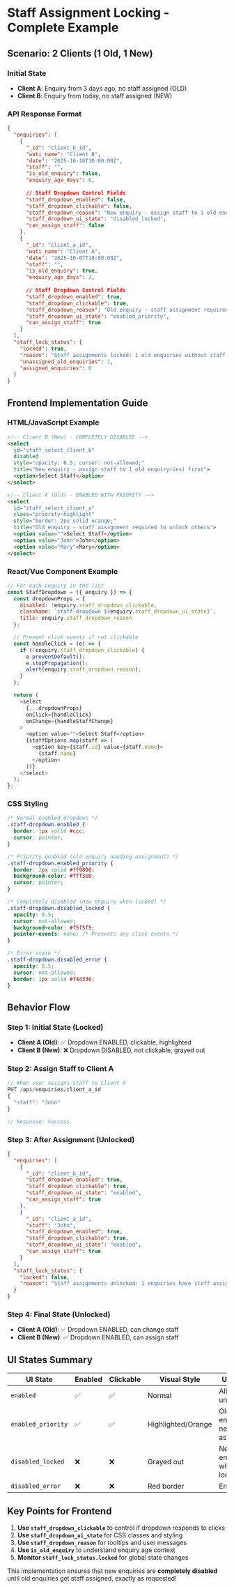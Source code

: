 # Staff Assignment Locking - Complete Example

## Scenario: 2 Clients (1 Old, 1 New)

### Initial State
- **Client A**: Enquiry from 3 days ago, no staff assigned (OLD)
- **Client B**: Enquiry from today, no staff assigned (NEW)

### API Response Format

```json
{
  "enquiries": [
    {
      "_id": "client_b_id",
      "wati_name": "Client B",
      "date": "2025-10-10T10:00:00Z",
      "staff": "",
      "is_old_enquiry": false,
      "enquiry_age_days": 0,
      
      // Staff Dropdown Control Fields
      "staff_dropdown_enabled": false,
      "staff_dropdown_clickable": false,
      "staff_dropdown_reason": "New enquiry - assign staff to 1 old enquiry(ies) first",
      "staff_dropdown_ui_state": "disabled_locked",
      "can_assign_staff": false
    },
    {
      "_id": "client_a_id", 
      "wati_name": "Client A",
      "date": "2025-10-07T10:00:00Z",
      "staff": "",
      "is_old_enquiry": true,
      "enquiry_age_days": 3,
      
      // Staff Dropdown Control Fields
      "staff_dropdown_enabled": true,
      "staff_dropdown_clickable": true,
      "staff_dropdown_reason": "Old enquiry - staff assignment required to unlock others",
      "staff_dropdown_ui_state": "enabled_priority",
      "can_assign_staff": true
    }
  ],
  "staff_lock_status": {
    "locked": true,
    "reason": "Staff assignments locked: 1 old enquiries without staff assignment. Assign staff to an old enquiry first to unlock.",
    "unassigned_old_enquiries": 1,
    "assigned_enquiries": 0
  }
}
```

## Frontend Implementation Guide

### HTML/JavaScript Example

```html
<!-- Client B (New) - COMPLETELY DISABLED -->
<select 
  id="staff_select_client_b" 
  disabled
  style="opacity: 0.5; cursor: not-allowed;"
  title="New enquiry - assign staff to 1 old enquiry(ies) first">
  <option>Select Staff</option>
</select>

<!-- Client A (Old) - ENABLED WITH PRIORITY -->
<select 
  id="staff_select_client_a" 
  class="priority-highlight"
  style="border: 2px solid orange;"
  title="Old enquiry - staff assignment required to unlock others">
  <option value="">Select Staff</option>
  <option value="John">John</option>
  <option value="Mary">Mary</option>
</select>
```

### React/Vue Component Example

```javascript
// For each enquiry in the list
const StaffDropdown = ({ enquiry }) => {
  const dropdownProps = {
    disabled: !enquiry.staff_dropdown_clickable,
    className: `staff-dropdown ${enquiry.staff_dropdown_ui_state}`,
    title: enquiry.staff_dropdown_reason
  };

  // Prevent click events if not clickable
  const handleClick = (e) => {
    if (!enquiry.staff_dropdown_clickable) {
      e.preventDefault();
      e.stopPropagation();
      alert(enquiry.staff_dropdown_reason);
    }
  };

  return (
    <select 
      {...dropdownProps}
      onClick={handleClick}
      onChange={handleStaffChange}
    >
      <option value="">Select Staff</option>
      {staffOptions.map(staff => (
        <option key={staff.id} value={staff.name}>
          {staff.name}
        </option>
      ))}
    </select>
  );
};
```

### CSS Styling

```css
/* Normal enabled dropdown */
.staff-dropdown.enabled {
  border: 1px solid #ccc;
  cursor: pointer;
}

/* Priority enabled (old enquiry needing assignment) */
.staff-dropdown.enabled_priority {
  border: 2px solid #ff9800;
  background-color: #fff3e0;
  cursor: pointer;
}

/* Completely disabled (new enquiry when locked) */
.staff-dropdown.disabled_locked {
  opacity: 0.5;
  cursor: not-allowed;
  background-color: #f5f5f5;
  pointer-events: none; /* Prevents any click events */
}

/* Error state */
.staff-dropdown.disabled_error {
  opacity: 0.5;
  cursor: not-allowed;
  border: 1px solid #f44336;
}
```

## Behavior Flow

### Step 1: Initial State (Locked)
- **Client A (Old)**: ✅ Dropdown ENABLED, clickable, highlighted
- **Client B (New)**: ❌ Dropdown DISABLED, not clickable, grayed out

### Step 2: Assign Staff to Client A
```javascript
// When user assigns staff to Client A
PUT /api/enquiries/client_a_id
{
  "staff": "John"
}

// Response: Success
```

### Step 3: After Assignment (Unlocked)
```json
{
  "enquiries": [
    {
      "_id": "client_b_id",
      "staff_dropdown_enabled": true,
      "staff_dropdown_clickable": true,
      "staff_dropdown_ui_state": "enabled",
      "can_assign_staff": true
    },
    {
      "_id": "client_a_id",
      "staff": "John",
      "staff_dropdown_enabled": true,
      "staff_dropdown_clickable": true,
      "staff_dropdown_ui_state": "enabled",
      "can_assign_staff": true
    }
  ],
  "staff_lock_status": {
    "locked": false,
    "reason": "Staff assignments unlocked: 1 enquiries have staff assigned."
  }
}
```

### Step 4: Final State (Unlocked)
- **Client A (Old)**: ✅ Dropdown ENABLED, can change staff
- **Client B (New)**: ✅ Dropdown ENABLED, can assign staff

## UI States Summary

| UI State | Enabled | Clickable | Visual Style | Use Case |
|----------|---------|-----------|--------------|----------|
| `enabled` | ✅ | ✅ | Normal | All unlocked |
| `enabled_priority` | ✅ | ✅ | Highlighted/Orange | Old enquiry needing assignment |
| `disabled_locked` | ❌ | ❌ | Grayed out | New enquiry when locked |
| `disabled_error` | ❌ | ❌ | Red border | Error state |

## Key Points for Frontend

1. **Use `staff_dropdown_clickable`** to control if dropdown responds to clicks
2. **Use `staff_dropdown_ui_state`** for CSS classes and styling
3. **Use `staff_dropdown_reason`** for tooltips and user messages
4. **Use `is_old_enquiry`** to understand enquiry age context
5. **Monitor `staff_lock_status.locked`** for global state changes

This implementation ensures that new enquiries are **completely disabled** until old enquiries get staff assigned, exactly as requested!
